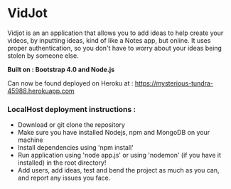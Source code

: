 # VidJot

Vidjot is an an application that allows you to add ideas to help create your videos, by inputting ideas, kind of like a Notes app, but online.
It uses proper authentication, so you don't have to worry about your ideas being stolen by someone else.

**Built on  :  Bootstrap 4.0 and Node.js**

Can now be found deployed on Heroku at : <https://mysterious-tundra-45988.herokuapp.com>

### LocalHost deployment instructions : 
* Download or git clone the repository
* Make sure you have installed Nodejs, npm and MongoDB on your machine
* Install dependencies using 'npm install'
* Run application using 'node app.js' or using 'nodemon' (if you have it installed) in the root directory!
* Add users, add ideas, test and bend the project as much as you can, and report any issues you face.
